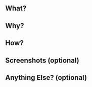 <!--
  Thanks for submitting a pull request!
  Please provide enough information so that others can review your pull request.
-->

## What?
<!--
  Please explain what problem your pull request is trying to solve.
  Are there any linked issues?
-->

## Why?
<!--
  Explain the **motivation** for making this change.
-->

## How?
<!--
  If you made a functional change (as opposed to just a content change):
    - How did you implement this change?
    - What decisions did you make?
-->

## Screenshots (optional)
<!--
  If you made a UI change, please include any screenshots/videos!
-->

## Anything Else? (optional)
<!--
  Any other considerations (e.g. anti-goals, not yet implemented) that you want to call out for reviewers?
-->
